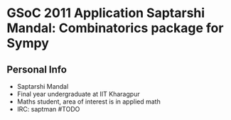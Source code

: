 # GSoC 2011 Application Saptarshi Mandal: Combinatorics package for Sympy
## Personal Info
* Saptarshi Mandal
* Final year undergraduate at IIT Kharagpur
* Maths student, area of interest is in applied math
* IRC: saptman
#TODO
